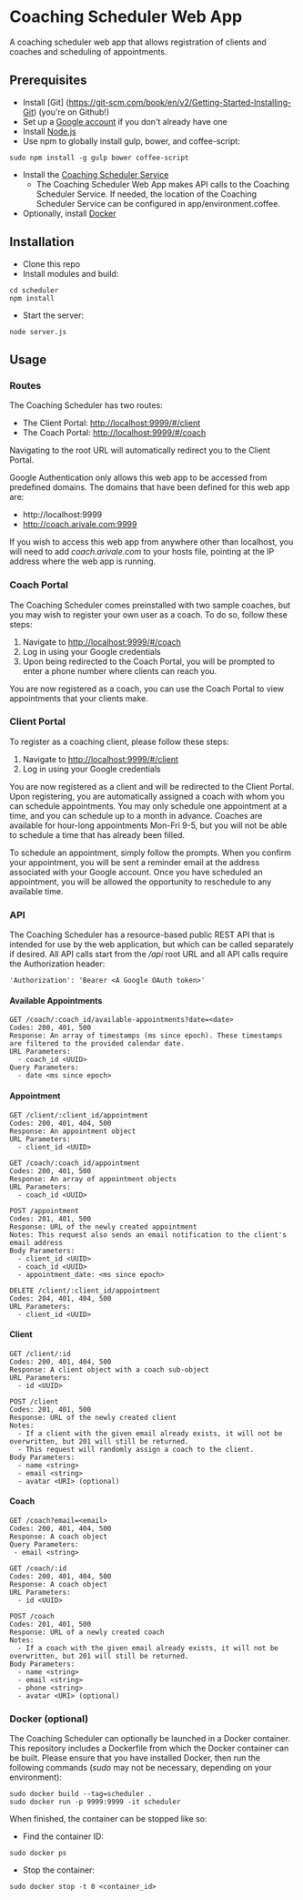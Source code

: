 # Coaching Scheduler Web App

A coaching scheduler web app that allows registration of clients and coaches and scheduling of appointments.

## Prerequisites
* Install [Git] (https://git-scm.com/book/en/v2/Getting-Started-Installing-Git) (you're on Github!)
* Set up a [Google account](https://accounts.google.com/signup?hl=en) if you don't already have one
* Install [Node.js](https://nodejs.org/en/download/)
* Use npm to globally install gulp, bower, and coffee-script:
```
sudo npm install -g gulp bower coffee-script
```
* Install the [Coaching Scheduler Service](https://github.com/hansede/scheduler_service)
  * The Coaching Scheduler Web App makes API calls to the Coaching Scheduler Service. If needed, the location of the Coaching Scheduler Service can be configured in app/environment.coffee.
* Optionally, install [Docker](https://docs.docker.com/engine/installation/)

## Installation
* Clone this repo
* Install modules and build:
```
cd scheduler
npm install
```
* Start the server:
```
node server.js
```


## Usage

### Routes
The Coaching Scheduler has two routes:
* The Client Portal: [http://localhost:9999/#/client](http://localhost:9999/#/client)
* The Coach Portal: [http://localhost:9999/#/coach](http://localhost:9999/#/coach)

Navigating to the root URL will automatically redirect you to the Client Portal.

Google Authentication only allows this web app to be accessed from predefined domains. The domains that have been defined for this web app are:
* http://localhost:9999
* http://coach.arivale.com:9999

If you wish to access this web app from anywhere other than localhost, you will need to add *coach.arivale.com* to your hosts file, pointing at the IP address where the web app is running.

### Coach Portal
The Coaching Scheduler comes preinstalled with two sample coaches, but you may wish to register your own user as a coach. To do so, follow these steps:

1. Navigate to [http://localhost:9999/#/coach](http://localhost:9999/#/coach)
1. Log in using your Google credentials
1. Upon being redirected to the Coach Portal, you will be prompted to enter a phone number where clients can reach you.

You are now registered as a coach, you can use the Coach Portal to view appointments that your clients make.

### Client Portal
To register as a coaching client, please follow these steps:

1. Navigate to [http://localhost:9999/#/client](http://localhost:9999/#/client)
1. Log in using your Google credentials

You are now registered as a client and will be redirected to the Client Portal. Upon registering, you are automatically assigned a coach with whom you can schedule appointments. You may only schedule one appointment at a time, and you can schedule up to a month in advance. Coaches are available for hour-long appointments Mon-Fri 9-5, but you will not be able to schedule a time that has already been filled.

To schedule an appointment, simply follow the prompts. When you confirm your appointment, you will be sent a reminder email at the address associated with your Google account. Once you have scheduled an appointment, you will be allowed the opportunity to reschedule to any available time.

### API
The Coaching Scheduler has a resource-based public REST API that is intended for use by the web application, but which can be called separately if desired. All API calls start from the */api* root URL and all API calls require the Authorization header:
```
'Authorization': 'Bearer <A Google OAuth token>'
```

#### Available Appointments
```
GET /coach/:coach_id/available-appointments?date=<date>
Codes: 200, 401, 500
Response: An array of timestamps (ms since epoch). These timestamps are filtered to the provided calendar date.
URL Parameters:
  - coach_id <UUID>
Query Parameters:
  - date <ms since epoch>
```

#### Appointment
```
GET /client/:client_id/appointment
Codes: 200, 401, 404, 500
Response: An appointment object
URL Parameters:
  - client_id <UUID>
```
```
GET /coach/:coach_id/appointment
Codes: 200, 401, 500
Response: An array of appointment objects
URL Parameters:
  - coach_id <UUID>
```
```
POST /appointment
Codes: 201, 401, 500
Response: URL of the newly created appointment
Notes: This request also sends an email notification to the client's email address
Body Parameters:
  - client_id <UUID>
  - coach_id <UUID>
  - appointment_date: <ms since epoch>
```
```
DELETE /client/:client_id/appointment
Codes: 204, 401, 404, 500
URL Parameters:
  - client_id <UUID>
```

#### Client
```
GET /client/:id
Codes: 200, 401, 404, 500
Response: A client object with a coach sub-object
URL Parameters:
  - id <UUID>
```
```
POST /client
Codes: 201, 401, 500
Response: URL of the newly created client
Notes: 
  - If a client with the given email already exists, it will not be overwritten, but 201 will still be returned.
  - This request will randomly assign a coach to the client.
Body Parameters:
  - name <string>
  - email <string>
  - avatar <URI> (optional)
```

#### Coach
```
GET /coach?email=<email>
Codes: 200, 401, 404, 500
Response: A coach object
Query Parameters:
 - email <string>
```
```
GET /coach/:id
Codes: 200, 401, 404, 500
Response: A coach object
URL Parameters:
  - id <UUID>
```
```
POST /coach
Codes: 201, 401, 500
Response: URL of a newly created coach
Notes:
  - If a coach with the given email already exists, it will not be overwritten, but 201 will still be returned.
Body Parameters:
  - name <string>
  - email <string>
  - phone <string>
  - avatar <URI> (optional)
```

### Docker (optional)
The Coaching Scheduler can optionally be launched in a Docker container. This repository includes a Dockerfile from which the Docker container can be built. Please ensure that you have installed Docker, then run the following commands (*sudo* may not be necessary, depending on your environment):
```
sudo docker build --tag=scheduler .
sudo docker run -p 9999:9999 -it scheduler
```
When finished, the container can be stopped like so:
* Find the container ID:
```
sudo docker ps
```
* Stop the container:
```
sudo docker stop -t 0 <container_id>
```
